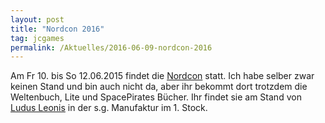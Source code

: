 ```yaml
---
layout: post
title: "Nordcon 2016"
tag: jcgames
permalink: /Aktuelles/2016-06-09-nordcon-2016
---
```




Am Fr 10. bis So 12.06.2015 findet die [Nordcon](http://www.nordcon.de/) statt. Ich habe selber zwar keinen Stand und bin auch nicht da, aber ihr bekommt dort trotzdem die Weltenbuch, Lite und SpacePirates Bücher. Ihr findet sie am Stand von [Ludus Leonis](http://ludus-leonis.com/blog/2016/06/09/ludus-leonis-auf-der-nordcon-2016/) in der s.g. Manufaktur im 1. Stock.




